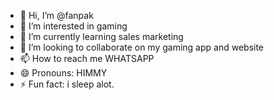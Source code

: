 - 👋 Hi, I’m @fanpak
- 👀 I’m interested in gaming
- 🌱 I’m currently learning sales marketing
- 💞️ I’m looking to collaborate on my gaming app and website
- 📫 How to reach me WHATSAPP
- 😄 Pronouns: HIMMY
- ⚡ Fun fact: i sleep alot.

<!---
fanpak/fanpak is a ✨ special ✨ repository because its `README.md` (this file) appears on your GitHub profile.
You can click the Preview link to take a look at your changes.
--->
